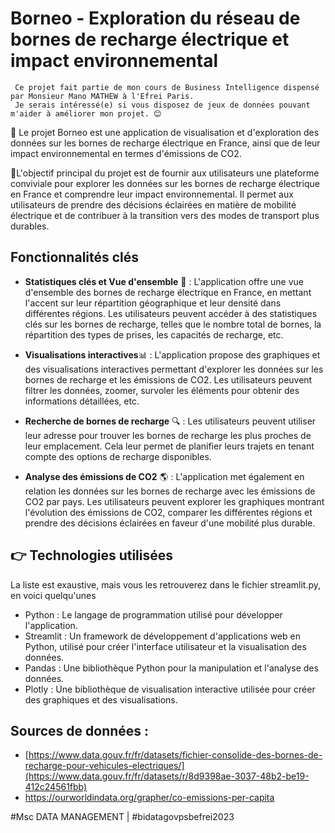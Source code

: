 # Borneo - Exploration du réseau de bornes de recharge électrique et impact environnemental
     Ce projet fait partie de mon cours de Business Intelligence dispensé par Monsieur Mano MATHEW à l'Efrei Paris. 
     Je serais intéressé(e) si vous disposez de jeux de données pouvant m'aider à améliorer mon projet. 😊


📍 Le projet Borneo est une application de visualisation et d'exploration des données sur les bornes de recharge électrique en France, ainsi que de leur impact environnemental en termes d'émissions de CO2. 


🎯L'objectif principal du projet est de fournir aux utilisateurs une plateforme conviviale pour explorer les données sur les bornes de recharge électrique en France et comprendre leur impact environnemental. Il permet aux utilisateurs de prendre des décisions éclairées en matière de mobilité électrique et de contribuer à la transition vers des modes de transport plus durables.

## Fonctionnalités clés
- **Statistiques clés et Vue d'ensemble** 🔭 : L'application offre une vue d'ensemble des bornes de recharge électrique en France, en mettant l'accent sur leur répartition géographique et leur densité dans différentes régions. Les utilisateurs peuvent accéder à des statistiques clés sur les bornes de recharge, telles que le nombre total de bornes, la répartition des types de prises, les capacités de recharge, etc.

- **Visualisations interactives**📊 : L'application propose des graphiques et des visualisations interactives permettant d'explorer les données sur les bornes de recharge et les émissions de CO2. Les utilisateurs peuvent filtrer les données, zoomer, survoler les éléments pour obtenir des informations détaillées, etc.

- **Recherche de bornes de recharge** 🔍 : Les utilisateurs peuvent utiliser leur adresse pour trouver les bornes de recharge les plus proches de leur emplacement. Cela leur permet de planifier leurs trajets en tenant compte des options de recharge disponibles.

- **Analyse des émissions de CO2** 🌎 : L'application met également en relation les données sur les bornes de recharge avec les émissions de CO2 par pays. Les utilisateurs peuvent explorer les graphiques montrant l'évolution des émissions de CO2, comparer les différentes régions et prendre des décisions éclairées en faveur d'une mobilité plus durable.

## 👉 Technologies utilisées
La liste est exaustive, mais vous les retrouverez dans le fichier streamlit.py, en voici quelqu'unes
- Python : Le langage de programmation utilisé pour développer l'application.
- Streamlit : Un framework de développement d'applications web en Python, utilisé pour créer l'interface utilisateur et la visualisation des données.
- Pandas : Une bibliothèque Python pour la manipulation et l'analyse des données.
- Plotly : Une bibliothèque de visualisation interactive utilisée pour créer des graphiques et des visualisations.
## Sources de données :
  - [https://www.data.gouv.fr/fr/datasets/fichier-consolide-des-bornes-de-recharge-pour-vehicules-electriques/](https://www.data.gouv.fr/fr/datasets/r/8d9398ae-3037-48b2-be19-412c24561fbb)
  - https://ourworldindata.org/grapher/co-emissions-per-capita 


#Msc DATA MANAGEMENT | #bidatagovpsbefrei2023
